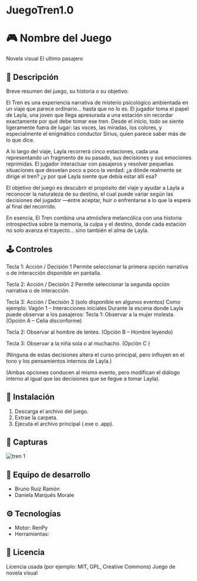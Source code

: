 # JuegoTren1.0
# 🎮 Nombre del Juego
Novela visual
El ultimo pasajero

## 🧩 Descripción
Breve resumen del juego, su historia o su objetivo:

El Tren es una experiencia narrativa de misterio psicológico ambientada en un viaje que parece ordinario… hasta que no lo es. El jugador toma el papel de Layla, una joven que llega apresurada a una estación sin recordar exactamente por qué debe tomar ese tren. Desde el inicio, todo se siente ligeramente fuera de lugar: las voces, las miradas, los colores, y especialmente el enigmático conductor Sirius, quien parece saber más de lo que dice.

A lo largo del viaje, Layla recorrerá cinco estaciones, cada una representando un fragmento de su pasado, sus decisiones y sus emociones reprimidas. El jugador interactuar con pasajeros  y resolver pequeñas situaciones que desvelan poco a poco la verdad: ¿a dónde realmente se dirige el tren? ¿y por qué Layla siente que debía estar allí esa?

El objetivo del juego es descubrir el propósito del viaje y ayudar a Layla a reconocer la naturaleza de su destino, el cual puede variar según las decisiones del jugador —entre aceptar, huir o enfrentarse a lo que la espera al final del recorrido.

En esencia, El Tren combina una atmósfera melancólica con una historia introspectiva sobre la memoria, la culpa y el destino, donde cada estación no solo avanza el trayecto… sino también el alma de Layla.

## 🕹 Controles
Tecla 1: Acción / Decisión 1
Permite seleccionar la primera opción narrativa o de interacción disponible en pantalla.

Tecla 2: Acción / Decisión 2
Permite seleccionar la segunda opción narrativa o de interacción.

Tecla 3: Acción / Decisión 3 (solo disponible en algunos eventos)
Como ejemplo:
Vagón 1 – Interacciones iniciales
Durante la escena donde Layla puede observar a los pasajeros:
Tecla 1: Observar a la mujer molesta.
(Opción A – Celia disconforme)

Tecla 2: Observar al hombre de lentes.
(Opción B – Hombre leyendo)

Tecla 3: Observar a la niña sola o al muchacho.
(Opción C )

(Ninguna de estas decisiones altera el curso principal, pero influyen en el tono y los pensamientos internos de Layla.)

(Ambas opciones conducen al mismo evento, pero modifican el diálogo interno al igual que las decisiones que se llegue a tomar Layla).

## 🚀 Instalación
1. Descarga el archivo del juego.
2. Extrae la carpeta.
3. Ejecuta el archivo principal (.exe o .app).

## 📸 Capturas
![tren 1](https://github.com/user-attachments/assets/17d8a0b8-ae89-4e50-b0a6-20376ad01cdb)



## 👥 Equipo de desarrollo
- Bruno Ruiz Ramón
- Daniela Marqués Morale

## ⚙ Tecnologías
- Motor: RenPy
- Herramientas:

## 📜 Licencia
Licencia usada (por ejemplo: MIT, GPL, Creative Commons)
Juego de novela visual
